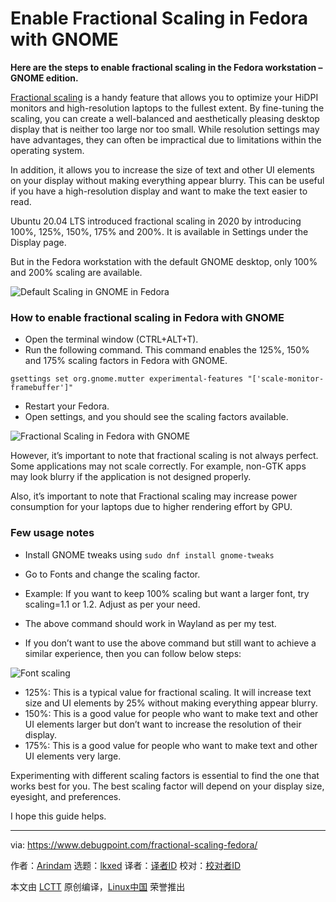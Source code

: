 [#]: subject: "Enable Fractional Scaling in Fedora with GNOME"
[#]: via: "https://www.debugpoint.com/fractional-scaling-fedora/"
[#]: author: "Arindam https://www.debugpoint.com/author/admin1/"
[#]: collector: "lkxed"
[#]: translator: "geekpi"
[#]: reviewer: " "
[#]: publisher: " "
[#]: url: " "

Enable Fractional Scaling in Fedora with GNOME
======

**Here are the steps to enable fractional scaling in the Fedora workstation – GNOME edition.**

[Fractional scaling][1] is a handy feature that allows you to optimize your HiDPI monitors and high-resolution laptops to the fullest extent. By fine-tuning the scaling, you can create a well-balanced and aesthetically pleasing desktop display that is neither too large nor too small. While resolution settings may have advantages, they can often be impractical due to limitations within the operating system.

In addition, it allows you to increase the size of text and other UI elements on your display without making everything appear blurry. This can be useful if you have a high-resolution display and want to make the text easier to read.

Ubuntu 20.04 LTS introduced fractional scaling in 2020 by introducing 100%, 125%, 150%, 175% and 200%. It is available in Settings under the Display page.

But in the Fedora workstation with the default GNOME desktop, only 100% and 200% scaling are available.

![Default Scaling in GNOME in Fedora][2]

### How to enable fractional scaling in Fedora with GNOME

- Open the terminal window (CTRL+ALT+T).
- Run the following command. This command enables the 125%, 150% and 175% scaling factors in Fedora with GNOME.

```
gsettings set org.gnome.mutter experimental-features "['scale-monitor-framebuffer']"
```

- Restart your Fedora.
- Open settings, and you should see the scaling factors available.

![Fractional Scaling in Fedora with GNOME][3]

However, it’s important to note that fractional scaling is not always perfect. Some applications may not scale correctly. For example, non-GTK apps may look blurry if the application is not designed properly.

Also, it’s important to note that Fractional scaling may increase power consumption for your laptops due to higher rendering effort by GPU.

### Few usage notes

- Install GNOME tweaks using `sudo dnf install gnome-tweaks`
- Go to Fonts and change the scaling factor.
- Example: If you want to keep 100% scaling but want a larger font, try scaling=1.1 or 1.2. Adjust as per your need.

- The above command should work in Wayland as per my test.
- If you don’t want to use the above command but still want to achieve a similar experience, then you can follow below steps:

![Font scaling][4]

- 125%: This is a typical value for fractional scaling. It will increase text size and UI elements by 25% without making everything appear blurry.
- 150%: This is a good value for people who want to make text and other UI elements larger but don’t want to increase the resolution of their display.
- 175%: This is a good value for people who want to make text and other UI elements very large.

Experimenting with different scaling factors is essential to find the one that works best for you. The best scaling factor will depend on your display size, eyesight, and preferences.

I hope this guide helps.

--------------------------------------------------------------------------------

via: https://www.debugpoint.com/fractional-scaling-fedora/

作者：[Arindam][a]
选题：[lkxed][b]
译者：[译者ID](https://github.com/译者ID)
校对：[校对者ID](https://github.com/校对者ID)

本文由 [LCTT](https://github.com/LCTT/TranslateProject) 原创编译，[Linux中国](https://linux.cn/) 荣誉推出

[a]: https://www.debugpoint.com/author/admin1/
[b]: https://github.com/lkxed/
[1]: https://wiki.gnome.org/Initiatives/FracionalScaling
[2]: https://www.debugpoint.com/wp-content/uploads/2023/05/Default-Scaling-in-GNOME-in-Fedora.jpg
[3]: https://www.debugpoint.com/wp-content/uploads/2023/05/Fractional-Scaling-in-Fedora-with-GNOME.jpg
[4]: https://www.debugpoint.com/wp-content/uploads/2023/05/Font-scaling.jpg